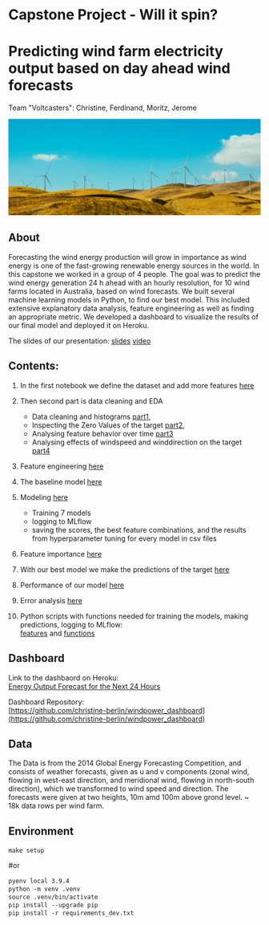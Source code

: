 # Capstone Project - Will it spin?
# Predicting wind farm electricity output based on day ahead wind forecasts

Team "Voltcasters": Christine, Ferdinand, Moritz, Jerome


![plot](/images/windfarm.png)


## About
Forecasting the wind energy production will grow in importance as wind energy is one of the fast-growing renewable energy sources in the world.
In this capstone we worked in a group of 4 people. The goal was to predict the wind energy generation 24 h ahead with an hourly resolution, for 10 wind farms located in Australia, based on wind forecasts. 
We built several machine learning models in Python, to find our best model. This included extensive explanatory data analysis, feature engineering as well as finding an appropriate metric. We developed a dashboard to visualize the results of our final model and deployed it on Heroku.


The slides of our presentation: [slides](presentation.pdf)
[video](https://www.youtube.com/watch?v=NEy4wG9iWeU&t=2s)

## Contents: 
 1. In the first notebook we define the dataset and add more features [here](notebooks/1_Dataset.ipynb)
 2. Then second part is data cleaning and EDA 
    - Data cleaning and histograms [part1](notebooks/2_1_EDA_Data_Cleaning.ipynb), 
    - Inspecting the Zero Values of the target [part2](notebooks/2_2_EDA_Zero_Values.ipynb),
    - Analysing feature behavior over time [part3](notebooks/2_3_Time_Analysis_EDA.ipynb)
    - Analysing effects of windspeed and winddirection on the target [part4](notebooks/2_4_EDA_Wind.ipynb)
 3. Feature engineering [here](notebooks/2_5_Feature_Correlations.ipynb)
 4. The baseline model [here](notebooks/3_Baseline.ipynb)
 5. Modeling [here](notebooks/4_Modeling.ipynb)
    - Training 7 models 
    - logging to MLflow
    - saving the scores, the best feature combinations, and the results from hyperparameter tuning for every model in 
    csv files 
 6. Feature importance [here](notebooks/5_Feature_Importance.ipynb)  
 7. With our best model we make the predictions of the target [here](notebooks/6_Target.ipynb)
9. Performance of our model [here](notebooks/7_Performance.ipynb)
 9. Error analysis [here](notebooks/8_Error_Analysis.ipynb)

 10.  Python scripts with functions needed for training the models, making predictions, logging to MLflow: <br> 
[features](modeling/features.py) and [functions](modeling/functions.py)


## Dashboard
Link to the dashbaord on Heroku: \
[Energy Output Forecast for the Next 24 Hours](https://windpower-forecast.herokuapp.com)

Dashboard Repository: \
[https://github.com/christine-berlin/windpower_dashboard](https://github.com/christine-berlin/windpower_dashboard)

## Data
The Data is from the 2014 Global Energy Forecasting Competition, and consists of
weather forecasts, given as u and v components (zonal wind, flowing in west-east direction, and meridional wind, flowing in north-south direction), 
which we transformed to wind speed and direction.
The forecasts were given at two heights, 10m amd 100m above grond level.
~ 18k data rows per wind farm.


## Environment
```
make setup
```
#or


```
pyenv local 3.9.4
python -m venv .venv
source .venv/bin/activate
pip install --upgrade pip
pip install -r requirements_dev.txt
```


 
